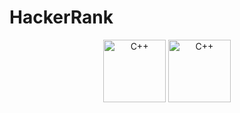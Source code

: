 # HackerRank
<p align = 'center'>

<img src = 'https://upload.wikimedia.org/wikipedia/commons/6/6a/Hackerrank_meaningful_logo.svg' alt='C++' height='100' width='100'/>
<img src = 'https://upload.wikimedia.org/wikipedia/commons/c/c3/Python-logo-notext.svg' alt='C++' height='100' width='100'/>

</p>
